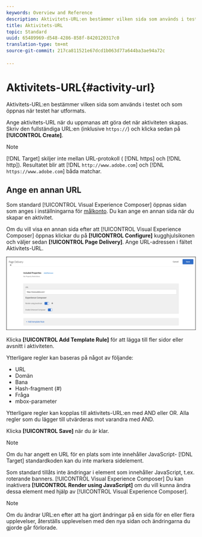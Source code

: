 ```yaml
---
keywords: Overview and Reference
description: Aktivitets-URL:en bestämmer vilken sida som används i testet och som öppnas när testet har utformats.
title: Aktivitets-URL
topic: Standard
uuid: 65489969-d548-4286-858f-8420120317c0
translation-type: tm+mt
source-git-commit: 217ca811521e67dcd1b063d77a644ba3ae94a72c

---
```



# Aktivitets-URL{#activity-url}

Aktivitets-URL:en bestämmer vilken sida som används i testet och som öppnas när testet har utformats.

Ange aktivitets-URL när du uppmanas att göra det när aktiviteten skapas. Skriv den fullständiga URL:en (inklusive `https://`) och klicka sedan på **[!UICONTROL Create]**.

>[!NOTE]
>
>[!DNL Target] skiljer inte mellan URL-protokoll ( [!DNL https] och [!DNL http]). Resultatet blir att [!DNL `http://www.adobe.com`] och [!DNL `https://www.adobe.com`] båda matchar.

## Ange en annan URL

Som standard [!UICONTROL Visual Experience Composer] öppnas sidan som anges i inställningarna för [målkonto](/help/administrating-target/r-target-account-preferences/target-account-preferences.md). Du kan ange en annan sida när du skapar en aktivitet.

Om du vill visa en annan sida efter att [!UICONTROL Visual Experience Composer] öppnas klickar du på **[!UICONTROL Configure]** kugghjulsikonen och väljer sedan **[!UICONTROL Page Delivery]**. Ange URL-adressen i fältet Aktivitets-URL.

![Dialogrutan Sidleverans](/help/c-activities/t-test-ab/t-test-create-ab/assets/url-config-new.png)

Klicka **[!UICONTROL Add Template Rule]** för att lägga till fler sidor eller avsnitt i aktiviteten.

Ytterligare regler kan baseras på något av följande:

* URL
* Domän
* Bana
* Hash-fragment (#)
* Fråga
* mbox-parameter

Ytterligare regler kan kopplas till aktivitets-URL:en med AND eller OR. Alla regler som du lägger till utvärderas mot varandra med AND.

Klicka **[!UICONTROL Save]** när du är klar.

>[!NOTE]
>
>Om du har angett en URL för en plats som inte innehåller JavaScript- [!DNL Target] standardkoden kan du inte markera sidelement.

Som standard tillåts inte ändringar i element som innehåller JavaScript, t.ex. roterande banners. [!UICONTROL Visual Experience Composer] Du kan inaktivera **[!UICONTROL Render using JavaScript]** om du vill kunna ändra dessa element med hjälp av [!UICONTROL Visual Experience Composer].

>[!NOTE]
>
>Om du ändrar URL:en efter att ha gjort ändringar på en sida för en eller flera upplevelser, återställs upplevelsen med den nya sidan och ändringarna du gjorde går förlorade.
